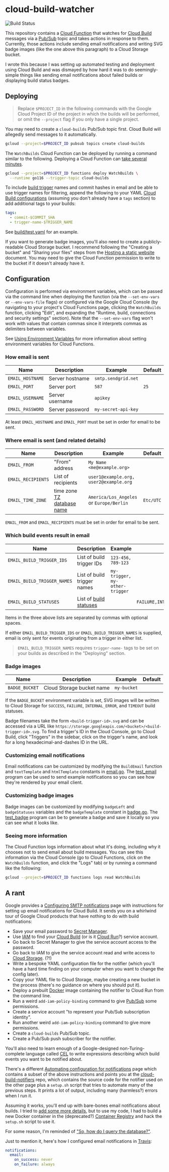 # cloud-build-watcher

![Build Status](https://storage.googleapis.com/derat-build-badges/b0d628f0-0b7a-4446-9226-8225c610ad82.svg)

This repository contains a [Cloud Function] that watches for [Cloud Build]
messages via a [Pub/Sub] topic and takes actions in response to them. Currently,
those actions include sending email notifications and writing SVG badge images
(like the one above this paragraph) to a Cloud Storage bucket.

I wrote this because I was setting up automated testing and deployment using
Cloud Build and was dismayed by how hard it was to do seemingly-simple things
like sending email notifications about failed builds or displaying build status
badges.

[Cloud Function]: https://cloud.google.com/functions
[Cloud Build]: https://cloud.google.com/build
[Pub/Sub]: https://cloud.google.com/pubsub

## Deploying

> Replace `$PROJECT_ID` in the following commands with the Google Cloud Project
> ID of the project in which the builds will be performed, or omit the
> `--project` flag if you only have a single project.

You may need to create a `cloud-builds` Pub/Sub topic first. Cloud Build will
allegedly send messages to it automatically.

```sh
gcloud --project=$PROJECT_ID pubsub topics create cloud-builds
```

The `WatchBuilds` Cloud Function can be deployed by running a command similar to
the following. Deploying a Cloud Function can
[take several minutes](https://github.com/firebase/firebase-tools/issues/536).

```sh
gcloud --project=$PROJECT_ID functions deploy WatchBuilds \
  --runtime go116 --trigger-topic cloud-builds
```

To include [build trigger] names and commit hashes in email and be able to use
trigger names for filtering, append the following to your YAML [Cloud Build
configurations] \(assuming you don't already have a `tags` section) to add
additional tags to your builds:

```yaml
tags:
  - commit-$COMMIT_SHA
  - trigger-name-$TRIGGER_NAME
```

See [build/test.yaml](./build/test.yaml) for an example.

[build trigger]: https://cloud.google.com/build/docs/triggers
[Cloud Build configurations]: https://cloud.google.com/build/docs/build-config-file-schema

If you want to generate badge images, you'll also need to create a
publicly-readable Cloud Storage bucket. I recommend following the "Creating a
bucket" and "Sharing your files" steps from the [Hosting a static website]
document. You may need to give the Cloud Function permission to write to the
bucket if it doesn't already have it.

[Hosting a static website]: https://cloud.google.com/storage/docs/hosting-static-website

## Configuration

Configuration is performed via environment variables, which can be passed via
the command line when deploying the function (via the `--set-env-vars` or
`--env-vars-file` flags) or configured via the Google Cloud Console (by
navigating to your project's Cloud Functions page, clicking the `WatchBuilds`
function, clicking "Edit", and expanding the "Runtime, build, connections and
security settings" section). Note that the `--set-env-vars` flag won't work with
values that contain commas since it interprets commas as delimiters between
variables.

See [Using Environment Variables] for more information about setting environment
variables for Cloud Functions.

[Using Environment Variables]: https://cloud.google.com/functions/docs/configuring/env-var

### How email is sent

| Name             | Description     | Example             | Default |
| ---------------- | --------------- | ------------------- | ------- |
| `EMAIL_HOSTNAME` | Server hostname | `smtp.sendgrid.net` |         |
| `EMAIL_PORT`     | Server port     | `587`               | `25`    |
| `EMAIL_USERNAME` | Server username | `apikey`            |         |
| `EMAIL_PASSWORD` | Server password | `my-secret-api-key` |         |

At least `EMAIL_HOSTNAME` and `EMAIL_PORT` must be set in order for email to be
sent.

### Where email is sent (and related details)

| Name               | Description                            | Example                                  | Default   |
| ------------------ | -------------------------------------- | ---------------------------------------- | --------- |
| `EMAIL_FROM`       | "From" address                         | `My Name <me@example.org>`               |           |
| `EMAIL_RECIPIENTS` | List of recipients                     | `user1@example.org, user2@example.org`   |           |
| `EMAIL_TIME_ZONE`  | time zone [TZ database name]           | `America/Los_Angeles` or `Europe/Berlin` | `Etc/UTC` |

`EMAIL_FROM` and `EMAIL_RECIPIENTS` must be set in order for email to be sent.

### Which build events result in email

| Name                        | Description                 | Example                        | Default                          |
| --------------------------- | ----------------------------|------------------------------- | -------------------------------- |
| `EMAIL_BUILD_TRIGGER_IDS`   | List of build trigger IDs   | `123-456, 789-123`             |                                  |
| `EMAIL_BUILD_TRIGGER_NAMES` | List of build trigger names | `my-trigger, my-other-trigger` |                                  |
| `EMAIL_BUILD_STATUSES`      | List of [build statuses]    |                                | `FAILURE,INTERNAL_ERROR,TIMEOUT` |

Items in the three above lists are separated by commas with optional spaces.

If either `EMAIL_BUILD_TRIGGER_IDS` or `EMAIL_BUILD_TRIGGER_NAMES` is supplied,
email is only sent for events originating from a trigger in either list.

> `EMAIL_BUILD_TRIGGER_NAMES` requires `trigger-name-` tags to be set on your
> builds as described in the "Deploying" section.

[TZ database name]: https://en.wikipedia.org/wiki/List_of_tz_database_time_zones
[build statuses]: https://pkg.go.dev/google.golang.org/genproto/googleapis/devtools/cloudbuild/v1#Build_Status

### Badge images

| Name           | Description               | Example     | Default |
| -------------- | ------------------------- | ----------- | ------- |
| `BADGE_BUCKET` | Cloud Storage bucket name | `my-bucket` |         |

If the `BADGE_BUCKET` environment variable is set, SVG images will be written to
Cloud Storage for `SUCCESS`, `FAILURE`, `INTERNAL_ERROR`, and `TIMEOUT` build
statuses.

Badge filenames take the form `<build-trigger-id>.svg` and can be accessed via a
URL like `https://storage.googleapis.com/<bucket>/<build-trigger-id>.svg`. To
find a trigger's ID in the Cloud Console, go to Cloud Build, click "Triggers" in
the sidebar, click on the trigger's name, and look for a long
hexadecimal-and-dashes ID in the URL.

### Customizing email notifications

Email notifications can be customized by modifying the `BuildEmail` function and
`textTemplate` and `htmlTemplate` constants in [email.go](./email.go). The
[test_email](./test_email/main.go) program can be used to send example
notifications so you can see how they're rendered by your email client.

### Customizing badge images

Badge images can be customized by modifying `badgeLeft` and `badgeStatuses`
variables and the `badgeTemplate` constant in [badge.go](./badge.go). The
[test_badge](./test_badge/main.go) program can be to generate a badge and save
it locally so you can see what it looks like.

### Seeing more information

The Cloud Function logs information about what it's doing, including why it
chooses not to send email about build messages. You can see this information via
the Cloud Console (go to Cloud Functions, click on the `WatchBuilds` function,
and click the "Logs" tab) or by running a command like the following:

```sh
gcloud --project=$PROJECT_ID functions logs read WatchBuilds
```

## A rant

Google provides a [Configuring SMTP notifications] page with instructions for
setting up email notifications for Cloud Build. It sends you on a whirlwind tour
of Google Cloud products that have nothing to do with build notifications:

*   Save your email password to [Secret Manager].
*   Use [IAM] to find your [Cloud Build] \(or is it [Cloud Run]?) service
    account.
*   Go back to Secret Manager to give the service account access to the
    password.
*   Go back to IAM to give the service account read and write access to [Cloud
    Storage]. (?!)
*   Write a bespoke YAML configuration file for the notifier (which you'll have
    a hard time finding on your computer when you want to change the config
    later).
*   Copy your YAML file to Cloud Storage, maybe creating a new bucket in the
    process (there's no guidance on where you should put it).
*   Deploy a prebuilt [Docker] image containing the notifier to Cloud Run from
    the command line.
*   Run a weird `add-iam-policy-binding` command to give [Pub/Sub] some
    permissions.
*   Create a service account "to represent your Pub/Sub subscription identity".
*   Run another weird `add-iam-policy-binding` command to give more permissions.
*   Create a `cloud-builds` Pub/Sub topic.
*   Create a Pub/Sub push subscriber for the notifier.

You'll also need to learn enough of a Google-designed non-Turing-complete
language called [CEL] to write expressions describing which build events you
want to be notified about.

[Configuring SMTP notifications]: https://cloud.google.com/build/docs/configuring-notifications/configure-smtp
[Secret Manager]: https://cloud.google.com/secret-manager
[IAM]: https://cloud.google.com/iam
[Cloud Run]: https://cloud.google.com/run
[Cloud Storage]: https://cloud.google.com/storage
[Docker]: https://www.docker.com/
[CEL]: https://opensource.google/projects/cel

There's a different [Automating configuration for notifications] page which
contains a subset of the above instructions and points you at the
[cloud-build-notifiers] repo, which contains the source code for the notifier
used on the other page plus a `setup.sh` script that tries to automate many of
the previous steps. It prints a lot of output, including many (harmless?) errors
when I run it.

Assuming it works, you'll end up with bare-bones email notifications about
builds. I tried to [add some more
details](https://github.com/derat/cloud-build-notifiers/commit/1c79a506deda796d6280b0648697bd4f2b1b181b),
but to use my code, I had to build a new Docker container in the (deprecated?)
[Container Registry] and hack the `setup.sh` script to use it.

[Automating configuration for notifications]: https://cloud.google.com/build/docs/configuring-notifications/automate#smtp
[cloud-build-notifiers]: https://github.com/GoogleCloudPlatform/cloud-build-notifiers
[Container Registry]: https://cloud.google.com/container-registry

For some reason, I'm reminded of
["So, how do I query the database?"](http://howfuckedismydatabase.com/nosql/).

Just to mention it, here's how I configured email notifications in [Travis]:

```yaml
notifications:
  email:
    on_success: never
    on_failure: always
```

[Travis]: https://www.travis-ci.com/
